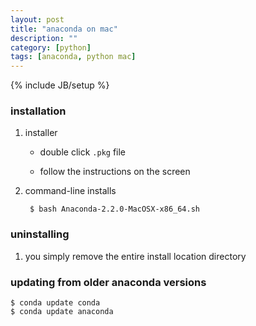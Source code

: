 ```yaml
---
layout: post
title: "anaconda on mac"
description: ""
category: [python]
tags: [anaconda, python mac]
---
```

{% include JB/setup %}

### installation

1. installer

	* double click `.pkg` file

	* follow the instructions on the screen


2. command-line installs

		$ bash Anaconda-2.2.0-MacOSX-x86_64.sh

### uninstalling

1. you simply remove the entire install location directory

### updating from older anaconda versions

	$ conda update conda
	$ conda update anaconda